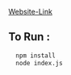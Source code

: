 

[Website-Link](https://ptl-harsh.github.io/Web_QR-Generator_Node/)



## To Run : 

```bash
  npm install
  node index.js
```


